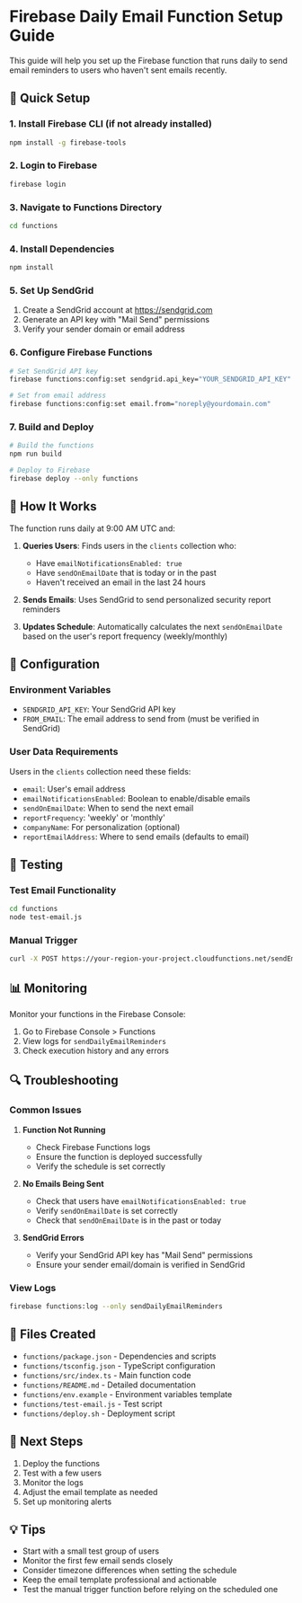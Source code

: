 # Firebase Daily Email Function Setup Guide

This guide will help you set up the Firebase function that runs daily to send email reminders to users who haven't sent emails recently.

## 🚀 Quick Setup

### 1. Install Firebase CLI (if not already installed)
```bash
npm install -g firebase-tools
```

### 2. Login to Firebase
```bash
firebase login
```

### 3. Navigate to Functions Directory
```bash
cd functions
```

### 4. Install Dependencies
```bash
npm install
```

### 5. Set Up SendGrid
1. Create a SendGrid account at https://sendgrid.com
2. Generate an API key with "Mail Send" permissions
3. Verify your sender domain or email address

### 6. Configure Firebase Functions
```bash
# Set SendGrid API key
firebase functions:config:set sendgrid.api_key="YOUR_SENDGRID_API_KEY"

# Set from email address
firebase functions:config:set email.from="noreply@yourdomain.com"
```

### 7. Build and Deploy
```bash
# Build the functions
npm run build

# Deploy to Firebase
firebase deploy --only functions
```

## 📧 How It Works

The function runs daily at 9:00 AM UTC and:

1. **Queries Users**: Finds users in the `clients` collection who:
   - Have `emailNotificationsEnabled: true`
   - Have `sendOnEmailDate` that is today or in the past
   - Haven't received an email in the last 24 hours

2. **Sends Emails**: Uses SendGrid to send personalized security report reminders

3. **Updates Schedule**: Automatically calculates the next `sendOnEmailDate` based on the user's report frequency (weekly/monthly)

## 🔧 Configuration

### Environment Variables
- `SENDGRID_API_KEY`: Your SendGrid API key
- `FROM_EMAIL`: The email address to send from (must be verified in SendGrid)

### User Data Requirements
Users in the `clients` collection need these fields:
- `email`: User's email address
- `emailNotificationsEnabled`: Boolean to enable/disable emails
- `sendOnEmailDate`: When to send the next email
- `reportFrequency`: 'weekly' or 'monthly'
- `companyName`: For personalization (optional)
- `reportEmailAddress`: Where to send emails (defaults to email)

## 🧪 Testing

### Test Email Functionality
```bash
cd functions
node test-email.js
```

### Manual Trigger
```bash
curl -X POST https://your-region-your-project.cloudfunctions.net/sendEmailRemindersManual
```

## 📊 Monitoring

Monitor your functions in the Firebase Console:
1. Go to Firebase Console > Functions
2. View logs for `sendDailyEmailReminders`
3. Check execution history and any errors

## 🔍 Troubleshooting

### Common Issues

1. **Function Not Running**
   - Check Firebase Functions logs
   - Ensure the function is deployed successfully
   - Verify the schedule is set correctly

2. **No Emails Being Sent**
   - Check that users have `emailNotificationsEnabled: true`
   - Verify `sendOnEmailDate` is set correctly
   - Check that `sendOnEmailDate` is in the past or today

3. **SendGrid Errors**
   - Verify your SendGrid API key has "Mail Send" permissions
   - Ensure your sender email/domain is verified in SendGrid

### View Logs
```bash
firebase functions:log --only sendDailyEmailReminders
```

## 📁 Files Created

- `functions/package.json` - Dependencies and scripts
- `functions/tsconfig.json` - TypeScript configuration
- `functions/src/index.ts` - Main function code
- `functions/README.md` - Detailed documentation
- `functions/env.example` - Environment variables template
- `functions/test-email.js` - Test script
- `functions/deploy.sh` - Deployment script

## 🎯 Next Steps

1. Deploy the functions
2. Test with a few users
3. Monitor the logs
4. Adjust the email template as needed
5. Set up monitoring alerts

## 💡 Tips

- Start with a small test group of users
- Monitor the first few email sends closely
- Consider timezone differences when setting the schedule
- Keep the email template professional and actionable
- Test the manual trigger function before relying on the scheduled one 